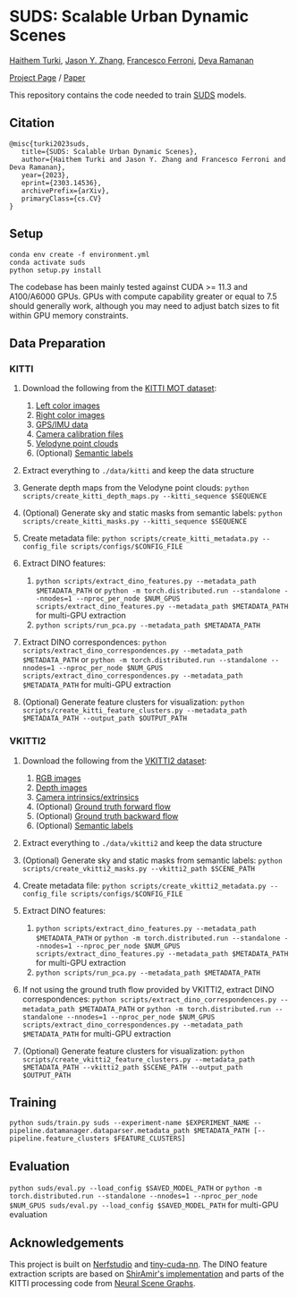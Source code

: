 # SUDS: Scalable Urban Dynamic Scenes

[Haithem Turki](https://haithemturki.com), [Jason Y. Zhang](https://jasonyzhang.com/), [Francesco Ferroni](https://www.francescoferroni.com/), [Deva Ramanan](http://www.cs.cmu.edu/~deva)

[Project Page](https://haithemturki.com/suds) / [Paper](https://haithemturki.com/suds/paper.pdf)


This repository contains the code needed to train [SUDS](https://haithemturki.com/suds/) models.

## Citation

```
@misc{turki2023suds,
   title={SUDS: Scalable Urban Dynamic Scenes},
   author={Haithem Turki and Jason Y. Zhang and Francesco Ferroni and Deva Ramanan},
   year={2023},
   eprint={2303.14536},
   archivePrefix={arXiv},
   primaryClass={cs.CV}
}
```

## Setup

```
conda env create -f environment.yml
conda activate suds
python setup.py install
```

The codebase has been mainly tested against CUDA >= 11.3 and A100/A6000 GPUs. GPUs with compute capability greater or equal to 7.5 should generally work, although you may need to adjust batch sizes to fit within GPU memory constraints.

## Data Preparation

### KITTI

1. Download the following from the [KITTI MOT dataset](http://www.cvlibs.net/datasets/kitti/eval_tracking.php):
   1. [Left color images](http://www.cvlibs.net/download.php?file=data_tracking_image_2.zip)
   2. [Right color images](http://www.cvlibs.net/download.php?file=data_tracking_image_3.zip)
   3. [GPS/IMU data](http://www.cvlibs.net/download.php?file=data_tracking_oxts.zip)
   4. [Camera calibration files](http://www.cvlibs.net/download.php?file=data_tracking_calib.zip)
   5. [Velodyne point clouds](http://www.cvlibs.net/download.php?file=data_tracking_velodyne.zip)
   6. (Optional) [Semantic labels](https://storage.googleapis.com/gresearch/tf-deeplab/data/kitti-step.tar.gz)

2. Extract everything to ```./data/kitti``` and keep the data structure
3. Generate depth maps from the Velodyne point clouds: ```python scripts/create_kitti_depth_maps.py --kitti_sequence $SEQUENCE```
4. (Optional) Generate sky and static masks from semantic labels: ```python scripts/create_kitti_masks.py --kitti_sequence $SEQUENCE```
5. Create metadata file: ```python scripts/create_kitti_metadata.py --config_file scripts/configs/$CONFIG_FILE```
6. Extract DINO features:
   1. ```python scripts/extract_dino_features.py --metadata_path $METADATA_PATH``` or ```python -m torch.distributed.run --standalone --nnodes=1 --nproc_per_node $NUM_GPUS scripts/extract_dino_features.py --metadata_path $METADATA_PATH``` for multi-GPU extraction
   2. ```python scripts/run_pca.py --metadata_path $METADATA_PATH```
7. Extract DINO correspondences: ```python scripts/extract_dino_correspondences.py --metadata_path $METADATA_PATH``` or ```python -m torch.distributed.run --standalone --nnodes=1 --nproc_per_node $NUM_GPUS scripts/extract_dino_correspondences.py --metadata_path $METADATA_PATH``` for multi-GPU extraction
8. (Optional) Generate feature clusters for visualization: ```python scripts/create_kitti_feature_clusters.py --metadata_path $METADATA_PATH --output_path $OUTPUT_PATH```

### VKITTI2

1. Download the following from the [VKITTI2 dataset](https://europe.naverlabs.com/research/computer-vision/proxy-virtual-worlds-vkitti-2/):
   1. [RGB images](http://download.europe.naverlabs.com//virtual_kitti_2.0.3/vkitti_2.0.3_rgb.tar)
   2. [Depth images](http://download.europe.naverlabs.com//virtual_kitti_2.0.3/vkitti_2.0.3_depth.tar)
   3. [Camera intrinsics/extrinsics](http://download.europe.naverlabs.com//virtual_kitti_2.0.3/vkitti_2.0.3_textgt.tar.gz)
   4. (Optional) [Ground truth forward flow](http://download.europe.naverlabs.com//virtual_kitti_2.0.3/vkitti_2.0.3_forwardFlow.tar)
   5. (Optional) [Ground truth backward flow](http://download.europe.naverlabs.com//virtual_kitti_2.0.3/vkitti_2.0.3_backwardFlow.tar)
   6. (Optional) [Semantic labels](http://download.europe.naverlabs.com//virtual_kitti_2.0.3/vkitti_2.0.3_classSegmentation.tar)

2. Extract everything to ```./data/vkitti2``` and keep the data structure
3. (Optional) Generate sky and static masks from semantic labels: ```python scripts/create_vkitti2_masks.py --vkitti2_path $SCENE_PATH```
4. Create metadata file: ```python scripts/create_vkitti2_metadata.py --config_file scripts/configs/$CONFIG_FILE```
5. Extract DINO features:
   1. ```python scripts/extract_dino_features.py --metadata_path $METADATA_PATH``` or ```python -m torch.distributed.run --standalone --nnodes=1 --nproc_per_node $NUM_GPUS scripts/extract_dino_features.py --metadata_path $METADATA_PATH``` for multi-GPU extraction
   2. ```python scripts/run_pca.py --metadata_path $METADATA_PATH```
6. If not using the ground truth flow provided by VKITTI2, extract DINO correspondences: ```python scripts/extract_dino_correspondences.py --metadata_path $METADATA_PATH``` or ```python -m torch.distributed.run --standalone --nnodes=1 --nproc_per_node $NUM_GPUS scripts/extract_dino_correspondences.py --metadata_path $METADATA_PATH``` for multi-GPU extraction
7. (Optional) Generate feature clusters for visualization: ```python scripts/create_vkitti2_feature_clusters.py --metadata_path $METADATA_PATH --vkitti2_path $SCENE_PATH --output_path $OUTPUT_PATH```

## Training

```python suds/train.py suds --experiment-name $EXPERIMENT_NAME --pipeline.datamanager.dataparser.metadata_path $METADATA_PATH [--pipeline.feature_clusters $FEATURE_CLUSTERS]```

## Evaluation

```python suds/eval.py --load_config $SAVED_MODEL_PATH``` or ```python -m torch.distributed.run --standalone --nnodes=1 --nproc_per_node $NUM_GPUS suds/eval.py --load_config $SAVED_MODEL_PATH``` for multi-GPU evaluation

## Acknowledgements

This project is built on [Nerfstudio](https://github.com/nerfstudio-project/nerfstudio) and [tiny-cuda-nn](https://github.com/NVlabs/tiny-cuda-nn). The DINO feature extraction scripts are based on [ShirAmir's implementation](https://github.com/ShirAmir/dino-vit-features) and parts of the KITTI processing code from [Neural Scene Graphs](https://github.com/princeton-computational-imaging/neural-scene-graphs).